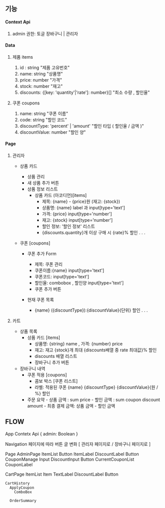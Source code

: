 ## 기능

#### Context Api

1. admin 권한: 토글 장바구니 | 관리자

#### Data

1. 제품 items
   1. id :                      string                  "제품 고유번호"
   2. name:                     string                  "상품명"
   3. price:                    number                  "가격"
   4. stock:                    number                  "재고"
   5. discounts: {[key: 'quantity'|'rate']: number}[]   "최소 수량 , 할인율"

2. 쿠폰 coupons
   1. name:                     string                "쿠폰 이름"
   2. code:                     string                "할인 코드"
   3. discountType:      'percent' | 'amount'         "할인 타입 ( 할인율 / 금액 )"
   4. discountValue:            number                "할인 양"


#### Page

1. 관리자

   - 상품 카드
     - 상품 관리
     - 새 상품 추가 버튼
     - 상품 정보 리스트
         - 상품 카드 (아코디언)[items]
            - 제목: {name} - {price}원 (재고: {stock})
            - 상품명: {name} label 과 input[type='text']
            - 가격: {price} input[type='number']
            - 재고: {stock} input[type='number']
            - 할인 정보: '할인 정보' 리스트
            - {discounts.quantity}개 이상 구매 시 {rate}% 할인
              .
              .
              .
   - 쿠폰 [coupons]

     - 쿠폰 추가 Form
         - 제목: 쿠폰 관리
         - 쿠폰이름:{name} input[type='text']
         - 쿠폰코드: input[type='text']
         - 할인율: combobox , 할인양 input[type='text']
         - 쿠폰 추가 버튼

     - 현재 쿠폰 목록
         - {name} ({discountType}):{discountValue}{단위} 할인
            .
            .
            .

2. 카트
   - 상품 목록
       - 상품 카드 [items]
           - 상품명: {string} name , 가격: {number} price
           - 재고: 재고 {stock}개 최대 {discounts배열 중 rate 최대값}% 할인
           - discounts 배열 리스트
           - 장바구니 추가 버튼
   - 장바구니 내역
       - 쿠폰 적용 [coupons]
           - 콤보 박스 [쿠폰 리스트]
           - 라벨: 적용된 쿠폰 {name} {discountType} {discountValue}{원 / %} 할인
     - 주문 요약
           - 상품 금액 : sum price
           - 할인 금액 : sum coupon discount amount
           - 최종 결제 금액: 상품 금액 - 할인 금액

## FLOW

App
  Contetx Api { admin: Boolean }

Navigation
  페이지에 따라 버튼 글 변화 [ 관리자 페이지로 / 장바구니 페이지로 ]

Page
  AdminPage
    ItemList
      Button
      ItemLabel
        DiscountLabel
        Button
    CouponManage
      Input
      DiscountInput
      Button
      CurrentCouponList
        CouponLabel

  CartPage
    ItemList
      Item
        TextLabel
        DiscountLabel
        Button

    CartHistory
      ApplyCoupon
        ComboBox

      OrderSummary
        



